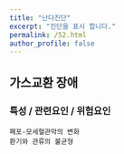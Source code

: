 ```yaml
---
title: "난다진단"
excerpt: "진단을 표시 합니다."
permalink: /52.html
author_profile: false
---
```

## 가스교환 장애




### 특성 / 관련요인 / 위험요인

>                
    
    폐포-모세혈관막의 변화
    환기와 관류의 불균형
